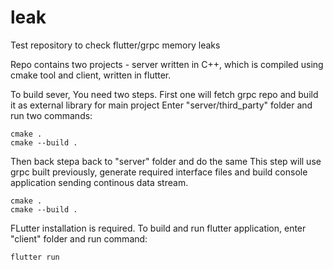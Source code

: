 # leak
Test repository to check flutter/grpc memory leaks

Repo contains two projects - server written in C++, which is compiled using cmake tool and client, written in flutter.

To build sever, You need two steps.
First one will fetch grpc repo and build it as external library for main project
Enter "server/third_party" folder and run two commands:
```
cmake .
cmake --build .
```
Then back stepa back to "server" folder and do the same
This step will use grpc built previously, generate required interface files and build console application sending continous data stream.
```
cmake .
cmake --build .
```

FLutter installation is required.
To build and run flutter application, enter "client" folder and run command:
```
flutter run
```
